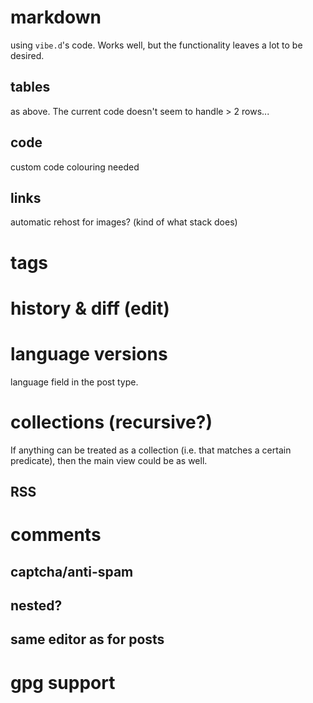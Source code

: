 # markdown

using `vibe.d`'s code. Works well, but the functionality leaves a lot to be desired. 

## tables

as above. The current code doesn't seem to handle > 2 rows...

## code

custom code colouring needed

## links
automatic rehost for images? (kind of what stack does)

# tags

# history & diff (edit)

# language versions

language field in the post type.

# collections (recursive?)

If anything can be treated as a collection (i.e. that matches a certain predicate), then the main view could be as well.

## RSS

# comments

## captcha/anti-spam

## nested?

## same editor as for posts

# gpg support

